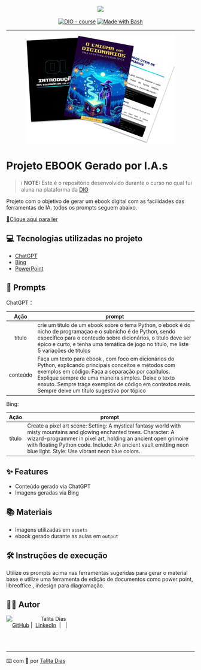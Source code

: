 <p align="center">
    <img width="100" src=".github/assets/banner.png">
</p>


<p align="center">
<a href="https://dio.me/"><img src="https://img.shields.io/badge/DIO-Course-28DA77?logo=youtube" alt="DIO - course"></a>
<a href="https://www.gnu.org/software/bash/" title="Go to Bash homepage"><img src="https://img.shields.io/badge/Prompt-Project-blue?logo=gnu-bash&amp;logoColor=white" alt="Made with Bash"></a></p>

-------


<p align="center">
<img 
    src="./assets/cover.png"
    width="400"  
/>
</p>

# Projeto EBOOK Gerado por I.A.s


 > ℹ️ **NOTE:** Este é o repositório desenvolvido durante o curso no qual fui aluna na plataforma da [DIO](https://dio.me)

Projeto com o objetivo de gerar um ebook digital com as facilidades das ferramentas de IA. todos os prompts
seguem abaixo.

<a href="https://github.com/talitasdias/prompts-recipe-to-create-a-ebook/blob/main/output/ebook-o-enigma-dos-dicionarios-uma-aventura-python-epica.pdf" title="View PDF now"> 📕Clique aqui para ler</a>

## 💻 Tecnologias utilizadas no projeto

- [ChatGPT](https://chat.openai.com/) 
- [Bing](https://www.bing.com/images/create)
- [PowerPoint](https://www.microsoft.com/en/microsoft-365/powerpoint)

## 🧠 Prompts


ChatGPT：

|   Ação   | prompt                                                                                                                                                                                                                                                                         |
| :------: | ------------------------------------------------------------------------------------------------------------------------------------------------------------------------------------------------------------------------------------------------------------------------------ |
|  título  | crie um título de um ebook sobre o tema Python, o ebook é do nicho de programaçao e o subnicho é de Python, sendo específico para o conteudo sobre dicionários, o título deve ser épico e curto, e tenha uma temática de jogo no título, me liste 5 variações de títulos                                                        |
| conteúdo | Faça um texto para ebook , com foco em dicionários do Python, explicando principais conceitos e métodos com exemplos em código. Faça a separação por capítulos. Explique sempre de uma maneira simples. Deixe o texto enxuto. Sempre traga exemplos de código em contextos reais. Sempre deixe um título sugestivo por tópico |


Bing:

|  Ação  | prompt                                                                                 |
| :----: | -------------------------------------------------------------------------------------- |
| título | Create a pixel art scene: Setting: A mystical fantasy world with misty mountains and glowing enchanted trees. Character: A wizard-programmer in pixel art, holding an ancient open grimoire with floating Python code. Include: An ancient vault emitting neon blue light. Style: Use vibrant neon blue colors. |

## ✨ Features

- Conteúdo gerado via ChatGPT
- Imagens geradas via Bing

## 📚 Materiais

- Imagens utilizadas em `assets`
- ebook gerado durante as aulas em `output`

## 🛠️ Instruções de execução

Utilize os prompts acima nas ferramentas sugeridas para gerar o material base e utilize uma ferramenta de edição de documentos como power point, libreoffice , indesign para diagramação.

## 👨‍💻 Autor

<p>
    <img 
      align=left 
      margin=10 
      width=80 
      src="https://avatars.githubusercontent.com/u/37452836?v=4"
    />
    <p>&nbsp&nbsp&nbspTalita Dias<br>
    &nbsp&nbsp&nbsp
    <a href="https://github.com/talitasdias">
    GitHub</a>&nbsp;|&nbsp;
    <a href="www.linkedin.com/in/talita-dias-dev-tester">LinkedIn</a>
&nbsp;|&nbsp;
&nbsp;|&nbsp;</p>
</p>
<br/><br/>
<p>

---

⌨️ com 💜 por [Talita Dias](https://github.com/talitasdias)

